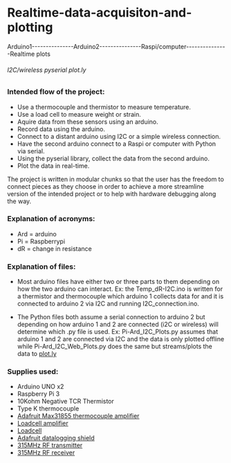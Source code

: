 # Realtime-data-acquisiton-and-plotting

Arduino1---------------Arduino2---------------Raspi/computer---------------Realtime plots

######         I2C/wireless              pyserial                      plot.ly
         
### Intended flow of the project:
  - Use a thermocouple and thermistor to measure temperature.
  - Use a load cell to measure weight or strain.
  - Aquire data from these sensors using an arduino.
  - Record data using the arduino.
  - Connect to a distant arduino using I2C or a simple wireless connection.
  - Have the second arduino connect to a Raspi or computer with Python via serial.
  - Using the pyserial library, collect the data from the second arduino.
  - Plot the data in real-time.



The project is written in modular chunks so that the user has the freedom to connect pieces as they choose in order
to achieve a more streamline version of the intended project or to help with hardware debugging along the way.


### Explanation of acronyms:
  - Ard = arduino
  - Pi = Raspberrypi
  - dR = change in resistance

### Explanation of files:
- Most arduino files have either two or three parts to them depending on how the two arduino can interact. Ex: the Temp_dR-I2C.ino
  is written for a thermistor and thermocouple which arduino 1 collects data for and it is connected to arduino 2 via I2C
  and running I2C_connection.ino.

- The Python files both assume a serial connection to arduino 2 but depending on how arduino 1 and 2 are connected (i2C or wireless)
  will determine which .py file is used. Ex: Pi-Ard_I2C_Plots.py assumes that arduino 1 and 2 are connected via I2C and the data is
  only plotted offline while Pi-Ard_I2C_Web_Plots.py does the same but streams/plots the data to [plot.ly](https://plot.ly/)
  
### Supplies used:
- Arduino UNO x2
- Raspberry Pi 3
- 10Kohm Negative TCR Thermistor
- Type K thermocouple
- [Adafruit Max31855 thermocouple amplifier](https://www.adafruit.com/product/269)
- [Loadcell amplifier](https://www.sparkfun.com/products/13879)
- [Loadcell](https://www.sparkfun.com/products/13329)
- [Adafruit datalogging shield](https://www.adafruit.com/product/1141)
- [315MHz RF transmitter](https://www.sparkfun.com/products/10535)
- [315MHz RF receiver](https://www.sparkfun.com/products/10533)
